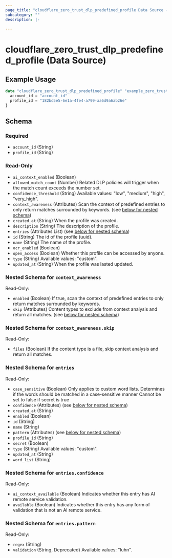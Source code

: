 ```yaml
---
page_title: "cloudflare_zero_trust_dlp_predefined_profile Data Source - Cloudflare"
subcategory: ""
description: |-
  
---
```


# cloudflare_zero_trust_dlp_predefined_profile (Data Source)



## Example Usage

```terraform
data "cloudflare_zero_trust_dlp_predefined_profile" "example_zero_trust_dlp_predefined_profile" {
  account_id = "account_id"
  profile_id = "182bd5e5-6e1a-4fe4-a799-aa6d9a6ab26e"
}
```

<!-- schema generated by tfplugindocs -->
## Schema

### Required

- `account_id` (String)
- `profile_id` (String)

### Read-Only

- `ai_context_enabled` (Boolean)
- `allowed_match_count` (Number) Related DLP policies will trigger when the match count exceeds the number set.
- `confidence_threshold` (String) Available values: "low", "medium", "high", "very_high".
- `context_awareness` (Attributes) Scan the context of predefined entries to only return matches surrounded by keywords. (see [below for nested schema](#nestedatt--context_awareness))
- `created_at` (String) When the profile was created.
- `description` (String) The description of the profile.
- `entries` (Attributes List) (see [below for nested schema](#nestedatt--entries))
- `id` (String) The id of the profile (uuid).
- `name` (String) The name of the profile.
- `ocr_enabled` (Boolean)
- `open_access` (Boolean) Whether this profile can be accessed by anyone.
- `type` (String) Available values: "custom".
- `updated_at` (String) When the profile was lasted updated.

<a id="nestedatt--context_awareness"></a>
### Nested Schema for `context_awareness`

Read-Only:

- `enabled` (Boolean) If true, scan the context of predefined entries to only return matches surrounded by keywords.
- `skip` (Attributes) Content types to exclude from context analysis and return all matches. (see [below for nested schema](#nestedatt--context_awareness--skip))

<a id="nestedatt--context_awareness--skip"></a>
### Nested Schema for `context_awareness.skip`

Read-Only:

- `files` (Boolean) If the content type is a file, skip context analysis and return all matches.



<a id="nestedatt--entries"></a>
### Nested Schema for `entries`

Read-Only:

- `case_sensitive` (Boolean) Only applies to custom word lists.
Determines if the words should be matched in a case-sensitive manner
Cannot be set to false if secret is true
- `confidence` (Attributes) (see [below for nested schema](#nestedatt--entries--confidence))
- `created_at` (String)
- `enabled` (Boolean)
- `id` (String)
- `name` (String)
- `pattern` (Attributes) (see [below for nested schema](#nestedatt--entries--pattern))
- `profile_id` (String)
- `secret` (Boolean)
- `type` (String) Available values: "custom".
- `updated_at` (String)
- `word_list` (String)

<a id="nestedatt--entries--confidence"></a>
### Nested Schema for `entries.confidence`

Read-Only:

- `ai_context_available` (Boolean) Indicates whether this entry has AI remote service validation.
- `available` (Boolean) Indicates whether this entry has any form of validation that is not an AI remote service.


<a id="nestedatt--entries--pattern"></a>
### Nested Schema for `entries.pattern`

Read-Only:

- `regex` (String)
- `validation` (String, Deprecated) Available values: "luhn".


